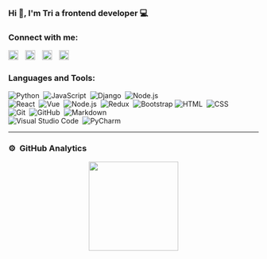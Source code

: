 ### Hi 👋, I'm Tri a frontend developer 💻

### Connect with me:

<a href="https://www.linkedin.com/in/van-tri-987799183"><img width="20" height="20" src="https://static-exp1.licdn.com/sc/h/akt4ae504epesldzj74dzred8"/></a>
<a href="mailto:nguyenvantri1997dxx@gmail.com"><img width="20" style="margin-left: 10px; margin-right: 10px" height="20" src="https://ssl.gstatic.com/ui/v1/icons/mail/rfr/gmail.ico"/></a>
<a href="https://instagram.com/jacktks.sagittarius"><img width="20" height="20" src="https://static.cdninstagram.com/rsrc.php/v3/yR/r/lam-fZmwmvn.png"/></a>
<a href="https://www.facebook.com/jacktks.sagittarius"><img width="20" height="20" style="margin-left: 10px;" src="https://static.xx.fbcdn.net/rsrc.php/yD/r/d4ZIVX-5C-b.ico"/></a>

### Languages and Tools:


![Python](https://img.shields.io/badge/-Python-05122A?style=flat&logo=python)&nbsp;
![JavaScript](https://img.shields.io/badge/-JavaScript-05122A?style=flat&logo=javascript)&nbsp;
![Django](https://img.shields.io/badge/-Django-05122A?style=flat&logo=django&logoColor=092E20)&nbsp;
![Node.js](https://img.shields.io/badge/-Node.js-05122A?style=flat&logo=node.js)&nbsp;\
![React](https://img.shields.io/badge/-React-05122A?style=flat&logo=react)&nbsp;
![Vue](https://img.shields.io/badge/-Vue-05122A?style=flat&logo=Vue.js)&nbsp;
![Node.js](https://img.shields.io/badge/-Node.js-05122A?style=flat&logo=node.js)&nbsp;
![Redux](https://img.shields.io/badge/Redux-05122A?style=flat&logo=redux&logoColor=white)&nbsp;
![Bootstrap](https://img.shields.io/badge/-Bootstrap-05122A?style=flat&logo=bootstrap&logoColor=563D7C)
![HTML](https://img.shields.io/badge/-HTML-05122A?style=flat&logo=HTML5)&nbsp;
![CSS](https://img.shields.io/badge/-CSS-05122A?style=flat&logo=CSS3&logoColor=1572B6)&nbsp;\
![Git](https://img.shields.io/badge/-Git-05122A?style=flat&logo=git)&nbsp;
![GitHub](https://img.shields.io/badge/-GitHub-05122A?style=flat&logo=github)&nbsp;
![Markdown](https://img.shields.io/badge/-Markdown-05122A?style=flat&logo=markdown)\
![Visual Studio Code](https://img.shields.io/badge/-Visual%20Studio%20Code-05122A?style=flat&logo=visual-studio-code&logoColor=007ACC)&nbsp;
![PyCharm](https://img.shields.io/badge/PyCharm-05122A.svg?&style=flat&logo=PyCharm&logoColor=white)&nbsp;

---
### ⚙️ &nbsp;GitHub Analytics

<p align="center">
<a href="https://github.com/jacktks">
  <img height="180em" src="https://github-readme-stats-eight-theta.vercel.app/api?username=jacktks&show_icons=true&theme=algolia&include_all_commits=true&count_private=true"/>
</a>
</p>
